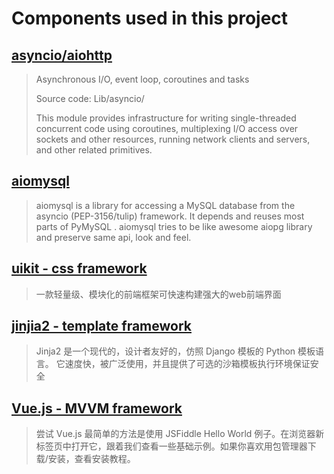 # Components used in this project

## [asyncio/aiohttp](https://docs.python.org/3.4/library/asyncio.html?highlight=asyncio#module-asyncio)
> Asynchronous I/O, event loop, coroutines and tasks
> 
> Source code: Lib/asyncio/
> 
> This module provides infrastructure for writing single-threaded concurrent code using coroutines, multiplexing I/O access over sockets and other resources, running network clients and servers, and other related primitives.

## [aiomysql](http://aiomysql.readthedocs.org/en/latest/)
> aiomysql is a library for accessing a MySQL database from the asyncio (PEP-3156/tulip) framework. It depends and reuses most parts of PyMySQL . aiomysql tries to be like awesome aiopg library and preserve same api, look and feel.

## [uikit - css framework](http://www.getuikit.net/)
> 一款轻量级、模块化的前端框架可快速构建强大的web前端界面

## [jinjia2 - template framework](http://docs.jinkan.org/docs/jinja2/)
> Jinja2 是一个现代的，设计者友好的，仿照 Django 模板的 Python 模板语言。 它速度快，被广泛使用，并且提供了可选的沙箱模板执行环境保证安全

## [Vue.js - MVVM framework](http://cn.vuejs.org/guide/)
> 尝试 Vue.js 最简单的方法是使用 JSFiddle Hello World 例子。在浏览器新标签页中打开它，跟着我们查看一些基础示例。如果你喜欢用包管理器下载/安装，查看安装教程。
